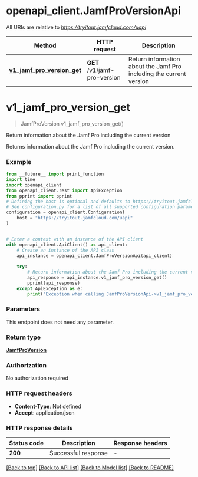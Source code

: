 # openapi_client.JamfProVersionApi

All URIs are relative to *https://tryitout.jamfcloud.com/uapi*

Method | HTTP request | Description
------------- | ------------- | -------------
[**v1_jamf_pro_version_get**](JamfProVersionApi.md#v1_jamf_pro_version_get) | **GET** /v1/jamf-pro-version | Return information about the Jamf Pro including the current version 


# **v1_jamf_pro_version_get**
> JamfProVersion v1_jamf_pro_version_get()

Return information about the Jamf Pro including the current version 

Returns information about the Jamf Pro including the current version. 

### Example

```python
from __future__ import print_function
import time
import openapi_client
from openapi_client.rest import ApiException
from pprint import pprint
# Defining the host is optional and defaults to https://tryitout.jamfcloud.com/uapi
# See configuration.py for a list of all supported configuration parameters.
configuration = openapi_client.Configuration(
    host = "https://tryitout.jamfcloud.com/uapi"
)


# Enter a context with an instance of the API client
with openapi_client.ApiClient() as api_client:
    # Create an instance of the API class
    api_instance = openapi_client.JamfProVersionApi(api_client)
    
    try:
        # Return information about the Jamf Pro including the current version 
        api_response = api_instance.v1_jamf_pro_version_get()
        pprint(api_response)
    except ApiException as e:
        print("Exception when calling JamfProVersionApi->v1_jamf_pro_version_get: %s\n" % e)
```

### Parameters
This endpoint does not need any parameter.

### Return type

[**JamfProVersion**](JamfProVersion.md)

### Authorization

No authorization required

### HTTP request headers

 - **Content-Type**: Not defined
 - **Accept**: application/json

### HTTP response details
| Status code | Description | Response headers |
|-------------|-------------|------------------|
**200** | Successful response |  -  |

[[Back to top]](#) [[Back to API list]](../README.md#documentation-for-api-endpoints) [[Back to Model list]](../README.md#documentation-for-models) [[Back to README]](../README.md)

